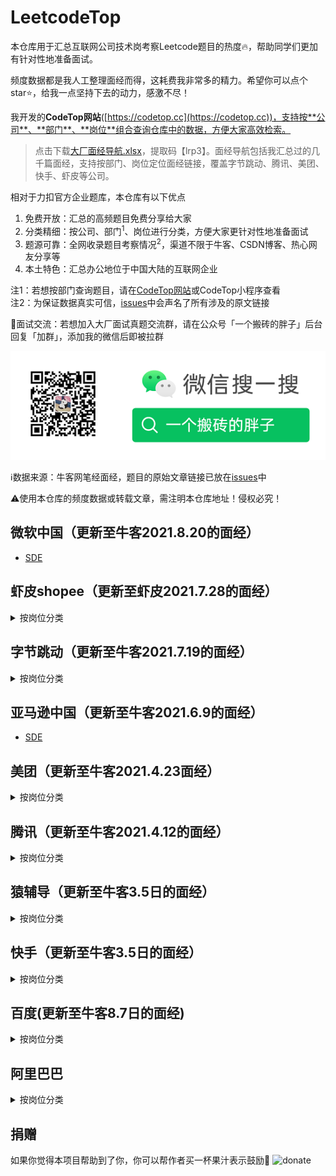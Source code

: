 # LeetcodeTop
本仓库用于汇总互联网公司技术岗考察Leetcode题目的热度:fire:，帮助同学们更加有针对性地准备面试。

频度数据都是我人工整理面经而得，这耗费我非常多的精力。希望你可以点个star⭐，给我一点坚持下去的动力，感激不尽！

我开发的**CodeTop网站**([https://codetop.cc](https://codetop.cc))，支持按**公司**、**部门**、**岗位**组合查询仓库中的数据，方便大家高效检索。

> 点击下载[大厂面经导航.xlsx](https://pan.baidu.com/s/1yCCeNMb0FNCJKDIE6EASYA)，提取码【lrp3】。面经导航包括我汇总过的几千篇面经，支持按部门、岗位定位面经链接，覆盖字节跳动、腾讯、美团、快手、虾皮等公司。

相对于力扣官方企业题库，本仓库有以下优点

1. 免费开放：汇总的高频题目免费分享给大家
2. 分类精细：按公司、部门<sup>1</sup>、岗位进行分类，方便大家更针对性地准备面试
3. 题源可靠：全网收录题目考察情况<sup>2</sup>，渠道不限于牛客、CSDN博客、热心网友分享等
4. 本土特色：汇总办公地位于中国大陆的互联网企业

注1：若想按部门查询题目，请在[CodeTop网站](http://codetop.cc)或CodeTop小程序查看<br>
注2：为保证数据真实可信，[issues](https://github.com/afatcoder/LeetcodeTop/issues)中会声名了所有涉及的原文链接

:speech_balloon:面试交流：若想加入大厂面试真题交流群，请在公众号「一个搬砖的胖子」后台回复「加群」，添加我的微信后即被拉群

![公众号：一个搬砖的胖子](img/wechat.png)


:information_source:数据来源：牛客网笔经面经，题目的原始文章链接已放在[issues](https://github.com/afatcoder/LeetcodeTop/issues)中

:warning:使用本仓库的频度数据或转载文章，需注明本仓库地址！侵权必究！


## 微软中国（更新至牛客2021.8.20的面经）
- [SDE](microsoft/SDE.md)

## 虾皮shopee（更新至虾皮2021.7.28的面经）
<details>
<summary>按岗位分类</summary>
  
- [后端](shopee/backend.md)
- [算法](shopee/algorithm.md)
- [客户端](shopee/client.md)
- [前端](shopee/frontend.md)
- [测试](shopee/test.md)
- [数据开发](shopee/data.md)
</details>


## 字节跳动（更新至牛客2021.7.19的面经）
<details>
<summary>按岗位分类</summary>
  
- [后端](bytedance/backend.md)
- [算法](bytedance/algorithm.md)
- [客户端](bytedance/client.md)
- [前端](bytedance/frontend.md)
- [测试](bytedance/test.md)
- [数据开发](bytedance/data.md)
</details>

## 亚马逊中国（更新至牛客2021.6.9的面经）
- [SDE](amazon/SDE.md)

## 美团（更新至牛客2021.4.23面经）
<details>
<summary>按岗位分类</summary>
  
- [后端](meituan/backend.md)
- [算法](meituan/algorithm.md)
- [客户端](meituan/client.md)
- [前端](meituan/frontend.md)
- [测试](meituan/test.md)
- [数据开发](meituan/data.md)
</details>

## 腾讯（更新至牛客2021.4.12的面经）
<details>
<summary>按岗位分类</summary>
  
- [后端](tencent/backend.md)
- [算法](tencent/algorithm.md)
- [客户端](tencent/client.md)
- [前端](tencent/frontend.md)
- [测试](tencent/test.md)
</details>

## 猿辅导（更新至牛客3.5日的面经）
<details>
<summary>按岗位分类</summary>
  
- [后端](yuanfudao/backend.md)
- [算法](yuanfudao/algorithm.md)
- [客户端](yuanfudao/client.md)
- [前端](yuanfudao/frontend.md)
- [测试](yuanfudao/test.md)
- [数据开发](yuanfudao/data.md)
</details>

## 快手（更新至牛客3.5日的面经）
<details>
<summary>按岗位分类</summary>

- [后端](kuaishou/backend.md)
- [算法](kuaishou/algorithm.md)
- [客户端](kuaishou/client.md)
- [前端](kuaishou/frontend.md)
- [测试](kuaishou/test.md)
- [数据开发](kuaishou/data.md)
</details>


## 百度(更新至牛客8.7日的面经)
<details>
<summary>按岗位分类</summary>
  
- [后端](baidu/backend.md)
- [算法](baidu/algorithm.md)
- [客户端](baidu/client.md)
- [前端](baidu/frontend.md)
- [测试](baidu/test.md)
</details>


## 阿里巴巴
<details>
<summary>按岗位分类</summary>
  
- [后端](alibaba/backend.md)
- [算法](alibaba/algorithm.md)
- [客户端](alibaba/client.md)
- [前端](alibaba/frontend.md)
- [数据相关岗位](alibaba/data.md)
- [测试](alibaba/test.md)
</details>

## 捐赠
如果你觉得本项目帮助到了你，你可以帮作者买一杯果汁表示鼓励🍹
![donate](https://i.ibb.co/n1f1ZfG/donate.png)

